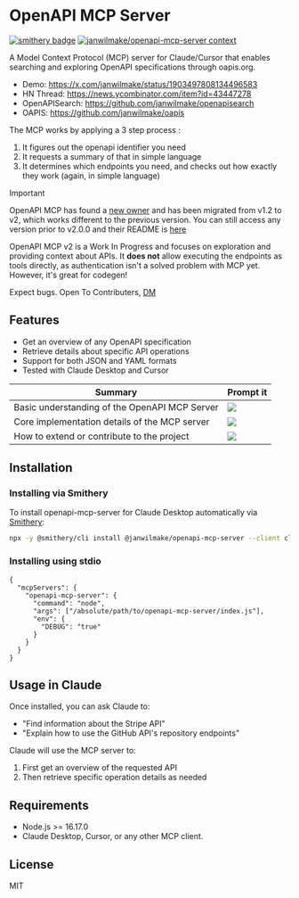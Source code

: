 # OpenAPI MCP Server

[![smithery badge](https://smithery.ai/badge/@janwilmake/openapi-mcp-server)](https://smithery.ai/server/@janwilmake/openapi-mcp-server) [![janwilmake/openapi-mcp-server context](https://badge.forgithub.com/janwilmake/openapi-mcp-server?excludePathPatterns=README-v1.md&excludePathPatterns=*.yaml)](https://uithub.com/janwilmake/openapi-mcp-server?excludePathPatterns=README-v1.md&excludePathPatterns=*.yaml)

A Model Context Protocol (MCP) server for Claude/Cursor that enables searching and exploring OpenAPI specifications through oapis.org.

- Demo: https://x.com/janwilmake/status/1903497808134496583
- HN Thread: https://news.ycombinator.com/item?id=43447278
- OpenAPISearch: https://github.com/janwilmake/openapisearch
- OAPIS: https://github.com/janwilmake/oapis

The MCP works by applying a 3 step process :

1. It figures out the openapi identifier you need
2. It requests a summary of that in simple language
3. It determines which endpoints you need, and checks out how exactly they work (again, in simple language)

> [!IMPORTANT]
> OpenAPI MCP has found a [new owner](https://github.com/janwilmake) and has been migrated from v1.2 to v2, which works different to the previous version. You can still access any version prior to v2.0.0 and their README is [here](README-v1.md)
>
> OpenAPI MCP v2 is a Work In Progress and focuses on exploration and providing context about APIs. It **does not** allow executing the endpoints as tools directly, as authentication isn't a solved problem with MCP yet. However, it's great for codegen!
>
> Expect bugs. Open To Contributers, [DM](https://x.com/janwilmake)

## Features

- Get an overview of any OpenAPI specification
- Retrieve details about specific API operations
- Support for both JSON and YAML formats
- Tested with Claude Desktop and Cursor

| Summary                                       | Prompt it                                                                                                                                                                                                                                                                                                                                                 |
| --------------------------------------------- | --------------------------------------------------------------------------------------------------------------------------------------------------------------------------------------------------------------------------------------------------------------------------------------------------------------------------------------------------------- |
| Basic understanding of the OpenAPI MCP Server | [![](https://b.lmpify.com/overview)](https://lmpify.com?q=https%3A%2F%2Fuuithub.com%2Fjanwilmake%2Fopenapi-mcp-server%2Ftree%2Fmain%3FpathPatterns%3DREADME.md%26pathPatterns%3Dopenapi-mcp.drawio.png%0A%0ACan%20you%20explain%20what%20OpenAPI%20MCP%20Server%20does%20and%20how%20I%20can%20use%20it%20with%20Claude%20Desktop%3F)                     |
| Core implementation details of the MCP server | [![](https://b.lmpify.com/implementation)](https://lmpify.com?q=https%3A%2F%2Fuuithub.com%2Fjanwilmake%2Fopenapi-mcp-server%2Ftree%2Fmain%3FpathPatterns%3Dindex.js%26pathPatterns%3Dpackage.json%0A%0AHow%20does%20the%20OpenAPI%20MCP%20Server%20handle%20API%20requests%3F%20Can%20you%20explain%20the%20tool%20handlers%3F)                           |
| How to extend or contribute to the project    | [![](https://b.lmpify.com/extend)](https://lmpify.com?q=https%3A%2F%2Fuuithub.com%2Fjanwilmake%2Fopenapi-mcp-server%2Ftree%2Fmain%3FpathPatterns%3Dindex.js%26pathPatterns%3Dpackage.json%26pathPatterns%3DREADME.md%0A%0AI'd%20like%20to%20add%20support%20for%20a%20new%20feature%20to%20the%20OpenAPI%20MCP%20Server.%20Where%20should%20I%20start%3F) |

## Installation

### Installing via Smithery

To install openapi-mcp-server for Claude Desktop automatically via [Smithery](https://smithery.ai/server/@janwilmake/openapi-mcp-server):

```bash
npx -y @smithery/cli install @janwilmake/openapi-mcp-server --client claude
```

### Installing using stdio

```
{
  "mcpServers": {
    "openapi-mcp-server": {
      "command": "node",
      "args": ["/absolute/path/to/openapi-mcp-server/index.js"],
      "env": {
        "DEBUG": "true"
      }
    }
  }
}
```

## Usage in Claude

Once installed, you can ask Claude to:

- "Find information about the Stripe API"
- "Explain how to use the GitHub API's repository endpoints"

Claude will use the MCP server to:

1. First get an overview of the requested API
2. Then retrieve specific operation details as needed

## Requirements

- Node.js >= 16.17.0
- Claude Desktop, Cursor, or any other MCP client.

## License

MIT
